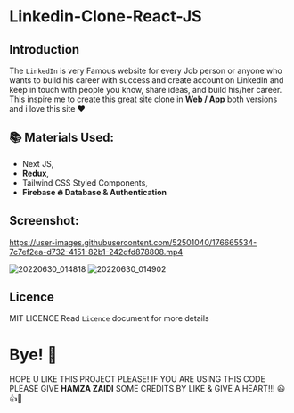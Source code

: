 # Linkedin-Clone-React-JS

## Introduction

The `LinkedIn` is very Famous website for every Job person or anyone who wants to build his career with success and create account on LinkedIn and keep in touch with people you know, share ideas, and build his/her career.
This inspire me to create this great site clone in **Web / App** both versions and i love this site ❤ 

## 📚 Materials Used:

- Next JS,
- **Redux**,
- Tailwind CSS Styled Components,
- **Firebase 🔥 Database & Authentication** 

## Screenshot:

https://user-images.githubusercontent.com/52501040/176665534-7c7ef2ea-d732-4151-82b1-242dfd878808.mp4

![20220630_014818](https://user-images.githubusercontent.com/52501040/176665710-b0aebfea-8159-4fb2-b3f4-954bac303c36.jpg)
![20220630_014902](https://user-images.githubusercontent.com/52501040/176665724-af0f7177-dc6e-4cc0-9631-9fae81ea92c7.jpg)

## Licence
 MIT LICENCE Read `Licence` document for more details

# Bye! 👋
HOPE U LIKE THIS PROJECT PLEASE! IF YOU ARE USING THIS CODE PLEASE GIVE **HAMZA ZAIDI** SOME CREDITS BY LIKE & GIVE A HEART!!! 😃👍💛
